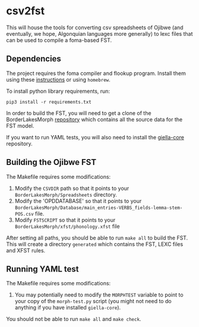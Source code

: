# csv2fst

This will house the tools for converting csv spreadsheets of Ojibwe (and eventually, we hope, Algonquian languages more generally) to lexc files that can be used to compile a foma-based FST.

## Dependencies

The project requires the foma compiler and flookup program. Install them using these [instructions](https://blogs.cornell.edu/finitestatecompling/2016/08/24/installing-foma/) or using `homebrew`.

To install python library requirements, run:
```
pip3 install -r requirements.txt
```

In order to build the FST, you will need to get a clone of the
BorderLakesMorph
[repository](https://github.com/ELF-Lab/BorderLakesMorph) which
contains all the source data for the FST model.

If you want to run YAML tests, you will also need to install the [giella-core](https://github.com/giellalt/giella-core) repository.

## Building the Ojibwe FST

The Makefile requires some modifications:

1. Modify the `CSVDIR` path so that it points to your `BorderLakesMorph/Spreadsheets` directory.
2. Modify the 'OPDDATABASE' so that it points to your `BorderLakesMorph/Database/main_entries-VERBS_fields-lemma-stem-POS.csv` file.
3. Modify `FSTSCRIPT` so that it points to your `BorderLakesMorph/xfst/phonology.xfst` file

After setting all paths, you should be able to run `make all` to build
the FST. This will create a directory `generated` which contains the
FST, LEXC files and XFST rules.

## Running YAML test

The Makefile requires some modifications:

1. You may potentially need to modify the `MORPHTEST` variable to
point to your copy of the `morph-test.py` script (you might not need
to do anything if you have installed `giella-core`).

You should not be able to run `make all` and `make check`.